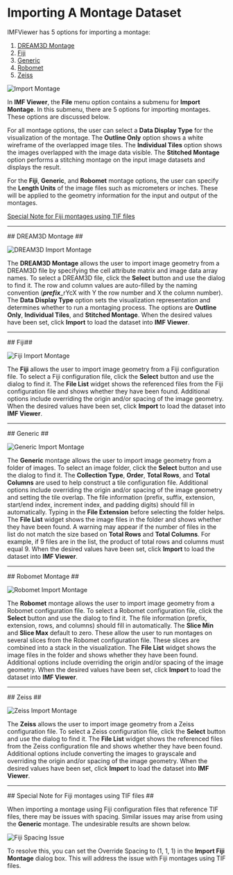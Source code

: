 Importing A Montage Dataset
=========
IMFViewer has 5 options for importing a montage:

1. [DREAM3D Montage](#dream3d)
2. [Fiji](#fiji)
3. [Generic](#generic)
4. [Robomet](#robomet)
5. [Zeiss](#zeiss)

![Import Montage](Images/Import-Montage-Menu.png)

In **IMF Viewer**, the **File** menu option contains a submenu for **Import Montage**. In this submenu, there are 5 options for importing montages. These options are discussed below.

For all montage options, the user can select a **Data Display Type** for the visualization of the montage. The **Outline Only** option shows a white wireframe of the overlapped image tiles. The **Individual Tiles** option shows the images overlapped with the image data visible. The **Stitched Montage** option performs a stitching montage on the input image datasets and displays the result.

For the **Fiji**, **Generic**, and **Robomet** montage options, the user can specify the **Length Units** of the image files such as micrometers or inches. These will be applied to the geometry information for the input and output of the montages.

[Special Note for Fiji montages using TIF files](#fijitif)

---

<a name="dream3d">
## DREAM3D Montage ##
</a>

![DREAM3D Import Montage](Images/Import-DREAM3D-Montage.png)

The **DREAM3D Montage** allows the user to import image geometry from a DREAM3D file by specifying the cell attribute matrix and image data array names. To select a DREAM3D file, click the **Select** button and use the dialog to find it. The row and column values are auto-filled by the naming convention (**_prefix_**_rYcX with Y the row number and X the column number). The **Data Display Type** option sets the visualization representation and determines whether to run a montaging process. The options are **Outline Only**, **Individual Tiles**, and **Stitched Montage**. When the desired values have been set, click **Import** to load the dataset into **IMF Viewer**.

---

<a name="fiji">
## Fiji##
</a>

![Fiji Import Montage](Images/Import-Fiji-Montage.png)

The **Fiji** allows the user to import image geometry from a Fiji configuration file. To select a Fiji configuration file, click the **Select** button and use the dialog to find it. The **File List** widget shows the referenced files from the Fiji configuration file and shows whether they have been found. Additional options include overriding the origin and/or spacing of the image geometry. When the desired values have been set, click **Import** to load the dataset into **IMF Viewer**.

---

<a name="generic">
## Generic ##
</a>

![Generic Import Montage](Images/Import-Generic-Montage.png)

The **Generic** montage allows the user to import image geometry from a folder of images. To select an image folder, click the **Select** button and use the dialog to find it. The **Collection Type**, **Order**, **Total Rows**, and **Total Columns** are used to help construct a tile configuration file. Additional options include overriding the origin and/or spacing of the image geometry and setting the tile overlap. The file information (prefix, suffix, extension, start/end index, increment index, and padding digits) should fill in automatically. Typing in the **File Extension** before selecting the folder helps. The **File List** widget shows the image files in the folder and shows whether they have been found. A warning may appear if the number of files in the list do not match the size based on **Total Rows** and **Total Columns**. For example, if 9 files are in the list, the product of total rows and columns must equal 9. When the desired values have been set, click **Import** to load the dataset into **IMF Viewer**.


---

<a name="robomet">
## Robomet Montage ##
</a>

![Robomet Import Montage](Images/Import-Robomet-Montage.png)

The **Robomet** montage allows the user to import image geometry from a Robomet configuration file. To select a Robomet configuration file, click the **Select** button and use the dialog to find it. The file information (prefix, extension, rows, and columns) should fill in automatically. The **Slice Min** and **Slice Max** default to zero. These allow the user to run montages on several slices from the Robomet configuration file. These slices are combined into a stack in the visualization. The **File List** widget shows the image files in the folder and shows whether they have been found. Additional options include overriding the origin and/or spacing of the image geometry. When the desired values have been set, click **Import** to load the dataset into **IMF Viewer**.

---

<a name="zeiss">
## Zeiss ##
</a>

![Zeiss Import Montage](Images/Import-Zeiss-Montage.png)

The **Zeiss** allows the user to import image geometry from a Zeiss configuration file. To select a Zeiss configuration file, click the **Select** button and use the dialog to find it. The **File List** widget shows the referenced files from the Zeiss configuration file and shows whether they have been found. Additional options include converting the images to grayscale and overriding the origin and/or spacing of the image geometry. When the desired values have been set, click **Import** to load the dataset into **IMF Viewer**.

---

<a name="fijitif">
## Special Note for Fiji montages using TIF files ##
</a>

When importing a montage using Fiji configuration files that reference TIF files, there may be issues with spacing. Similar issues may arise from using the **Generic** montage. The undesirable results are shown below.

![Fiji Spacing Issue](Images/Fiji-Spacing-Issue.png)

To resolve this, you can set the Override Spacing to (1, 1, 1) in the **Import Fiji Montage** dialog box. This will address the issue with Fiji montages using TIF files. 
